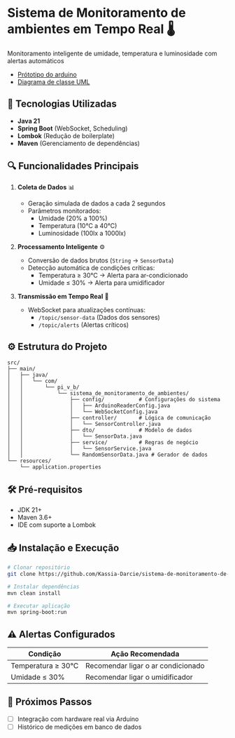 # Sistema de Monitoramento de ambientes em Tempo Real 🌡️

Monitoramento inteligente de umidade, temperatura e luminosidade com alertas automáticos
- [Prótotipo do arduino](https://wokwi.com/projects/425598776942977025)
- [Diagrama de classe UML](https://lucid.app/lucidchart/8517f2f1-b970-4ed1-b0ce-36e6581e3479/view)

## 🚀 Tecnologias Utilizadas
- **Java 21**
- **Spring Boot** (WebSocket, Scheduling)
- **Lombok** (Redução de boilerplate)
- **Maven** (Gerenciamento de dependências)

## 🔍 Funcionalidades Principais
1. **Coleta de Dados** 📊
    - Geração simulada de dados a cada 2 segundos
    - Parâmetros monitorados:
        - Umidade (20% a 100%)
        - Temperatura (10°C a 40°C)
        - Luminosidade (100lx a 1000lx)

2. **Processamento Inteligente** ⚙️
    - Conversão de dados brutos (`String` → `SensorData`)
    - Detecção automática de condições críticas:
        - Temperatura ≥ 30°C → Alerta para ar-condicionado
        - Umidade ≤ 30% → Alerta para umidificador

3. **Transmissão em Tempo Real** 📡
    - WebSocket para atualizações contínuas:
        - `/topic/sensor-data` (Dados dos sensores)
        - `/topic/alerts` (Alertas críticos)

## ⚙️ Estrutura do Projeto
```plaintext
src/
├── main/
│   ├── java/
│   │   └── com/
│   │       └── pi_v_b/
│   │           └── sistema_de_monitoramento_de_ambientes/
│   │               ├── config/           # Configurações do sistema
│   │               │   ├── ArduinoReaderConfig.java
│   │               │   └── WebSocketConfig.java
│   │               ├── controller/       # Lógica de comunicação
│   │               │   └── SensorController.java
│   │               ├── dto/              # Modelo de dados
│   │               │   └── SensorData.java
│   │               ├── service/          # Regras de negócio
│   │               │   └── SensorService.java
│   │               └── RandomSensorData.java # Gerador de dados
└── resources/
    └── application.properties
```

## 🛠️ Pré-requisitos
- JDK 21+
- Maven 3.6+
- IDE com suporte a Lombok

## 📥 Instalação e Execução

   ```bash
   # Clonar repositório
   git clone https://github.com/Kassia-Darcie/sistema-de-monitoramento-de-ambientes-.git

   # Instalar dependências
   mvn clean install

   # Executar aplicação
   mvn spring-boot:run
   ```

## ⚠️ Alertas Configurados
| Condição                | Ação Recomendada                          |
|-------------------------|-------------------------------------------|
| Temperatura ≥ 30°C      | Recomendar ligar o ar condicionado        |
| Umidade ≤ 30%           | Recomendar ligar o umidificador |

## 📌 Próximos Passos
- [ ] Integração com hardware real via Arduino
- [ ] Histórico de medições em banco de dados
